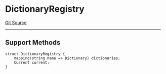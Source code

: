 # DictionaryRegistry
[Git Source](https://github.com/metacontract/mc/blob/b874bc295b567a7e9bd6d6c63dfe84df116a2f3a/src/devkit/registry/DictionaryRegistry.sol)

---------------------
Support Methods
-----------------------


```solidity
struct DictionaryRegistry {
    mapping(string name => Dictionary) dictionaries;
    Current current;
}
```

